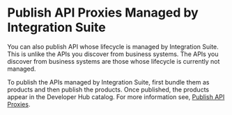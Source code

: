 <!-- loio5272510f58fc467280e7cd1b9aed2e7d -->

# Publish API Proxies Managed by Integration Suite

You can also publish API whose lifecycle is managed by Integration Suite. This is unlike the APIs you discover from business systems. The APIs you discover from business systems are those whose lifecycle is currently not managed.

To publish the APIs managed by Integration Suite, first bundle them as products and then publish the products. Once published, the products appear in the Developer Hub catalog. For more information see, [Publish API Proxies](https://help.sap.com/docs/integration-suite/sap-integration-suite/publish-apis?version=CLOUD).


